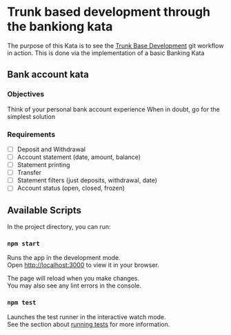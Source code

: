 # Trunk based development through the bankiong kata

The purpose of this Kata is to see the [Trunk Base Development](https://trunkbaseddevelopment.com/) git workflow in action.
This is done via the implementation of a basic Banking Kata

## Bank account kata

### Objectives

Think of your personal bank account experience
When in doubt, go for the simplest solution

### Requirements

- [ ] Deposit and Withdrawal
- [ ] Account statement (date, amount, balance)
- [ ] Statement printing
- [ ] Transfer
- [ ] Statement filters (just deposits, withdrawal, date)
- [ ] Account status (open, closed, frozen)

## Available Scripts

In the project directory, you can run:

### `npm start`

Runs the app in the development mode.\
Open [http://localhost:3000](http://localhost:3000) to view it in your browser.

The page will reload when you make changes.\
You may also see any lint errors in the console.

### `npm test`

Launches the test runner in the interactive watch mode.\
See the section about [running tests](https://facebook.github.io/create-react-app/docs/running-tests) for more information.
